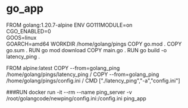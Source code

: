 # go_app
FROM golang:1.20.7-alpine
ENV GO111MODULE=on \
    CGO_ENABLED=0 \
    GOOS=linux \
    GOARCH=amd64
WORKDIR /home/golang/pings
COPY go.mod .
COPY go.sum .
RUN go mod download
COPY main.go .
RUN go build -o latency_ping .

FROM alpine:latest
COPY --from=golang_ping /home/golang/pings/latency_ping /
COPY --from=golang_ping /home/golang/pings/config.ini /
CMD ["./latency_ping","-a","config.ini"]

###RUN
docker run -it --rm --name ping_server -v /root/golangcode/newping/config.ini:/config.ini ping_app
